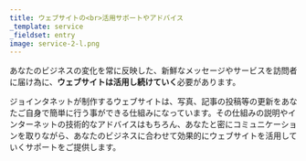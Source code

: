 ```yaml
---
title: ウェブサイトの<br>活用サポートやアドバイス
_template: service
_fieldset: entry
image: service-2-l.png
---
```

あなたのビジネスの変化を常に反映した、新鮮なメッセージやサービスを訪問者に届け為に、**ウェブサイトは活用し続けていく**必要があります。


ジョインタネットが制作するウェブサイトは、写真、記事の投稿等の更新をあなたご自身で簡単に行う事ができる仕組みになっています。その仕組みの説明やインターネットの技術的なアドバイスはもちろん、あなたと密にコミュニケーションを取りながら、あなたのビジネスに合わせて効果的にウェブサイトを活用していくサポートをご提供します。

